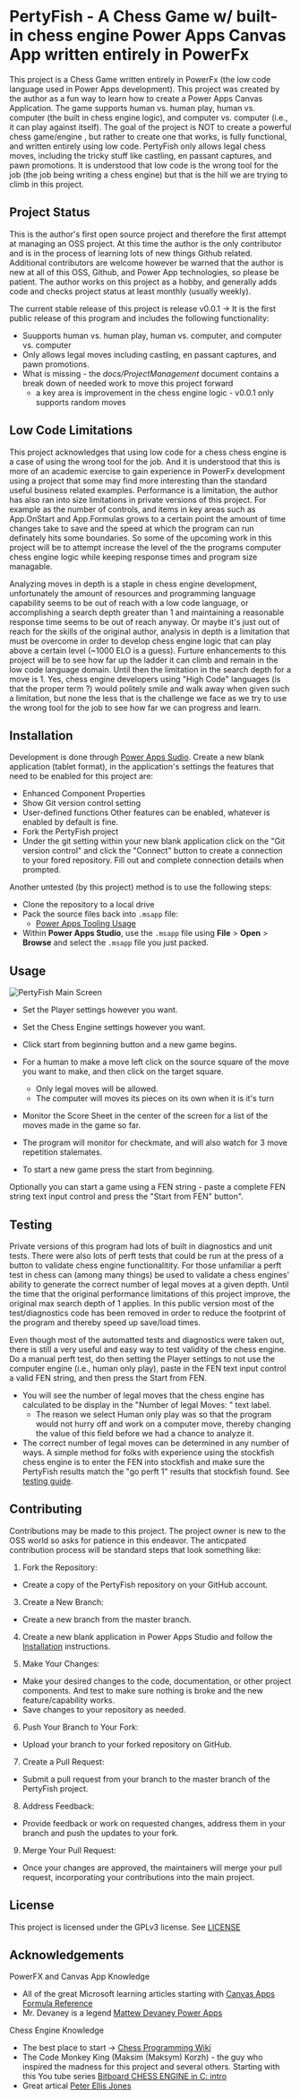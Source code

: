 # PertyFish - A Chess Game w/ built-in chess engine Power Apps Canvas App written entirely in PowerFx

This project is a Chess Game written entirely in PowerFx (the low code language used in Power Apps development). This project was created by the author as a fun way to learn how to create a Power Apps Canvas Application. The game supports human vs. human play, human vs. computer (the built in chess engine logic), and computer vs. computer (i.e., it can play against itself). The goal of the project is NOT to create a powerful chess game/engine , but rather to create one that works, is fully functional, and written entirely using low code. PertyFish only allows legal chess moves, including the tricky stuff like castling, en passant captures, and pawn promotions. It is understood that low code is the wrong tool for the job (the job being writing a chess engine) but that is the hill we are trying to climb in this project.

## Project Status

This is the author's first open source project and therefore the first attempt at managing an OSS project. At this time the author is the only contributor and is in the process of learning lots of new things Github related. Additional contributors are welcome however be warned that the author is new at all of this OSS, Github, and Power App technologies, so please be patient. The author works on this project as a hobby, and generally adds code and checks project status at least monthly (usually weekly).

The current stable release of this project is release v0.0.1 -> It is the first public release of this program and includes the following functionality:
- Suupports  human vs. human play, human vs. computer, and computer vs. computer
- Only allows legal moves including castling, en passant captures, and pawn promotions.
- What is missing - the *docs/ProjectManagement* document contains a break down of needed work to move this project forward
  - a key area is improvement in the chess engine logic - v0.0.1 only supports random moves

## Low Code Limitations

This project acknowledges that using low code for a chess chess engine is a case of using the wrong tool for the job. And it is understood that this is more of an academic exercise to gain experience in PowerFx development using a project that some may find more interesting than the standard useful business related examples. Performance is a limitation, the author has also ran into size limitations in private versions of this project. For example as the number of controls, and items in key areas such as App.OnStart and App.Formulas grows to a certain point the amount of time changes take to save and the speed at which the program can run definately hits some boundaries. So some of the upcoming work in this project will be to attempt increase the level of the the programs computer chess engine logic while keeping response times and program size managable.

Analyzing moves in depth is a staple in chess engine development, unfortunately the amount of resources and programming language capability seems to be out of reach with a low code language, or accomplishing a search depth greater than 1 and maintaining a reasonable response time seems to be out of reach anyway. Or maybe it's just out of reach for the skills of the original author, analysis in depth is a limitation that must be overcome in order to develop chess engine logic that can play above a certain level (~1000 ELO is a guess). Furture enhancements to this project will be to see how far up the ladder it can climb and remain in the low code language domain. Until then the limitation in the search depth for a move is 1. Yes, chess engine developers using "High Code" languages (is that the proper term ?) would politely smile and walk away when given such a limitation, but none the less that is the challenge we face as we try to use the wrong tool for the job to see how far we can progress and learn.


## Installation <a name="Installation"></a>

Development is done through [Power Apps Sudio](https://make.powerapps.com/). Create a new blank application (tablet format), in the application's settings the features that need to be enabled for this project are:
- Enhanced Component Properties
- Show Git version control setting
- User-defined functions
Other features can be enabled, whatever is enabled by default is fine.
- Fork the PertyFish project
- Under the git setting within your new blank application click on the "Git version control" and click the "Connect" button to create a connection to your fored repository. Fill out and complete connection details when prompted.

Another untested (by this project) method is to use the following steps:
- Clone the repository to a local drive 
- Pack the source files back into `.msapp` file:
  - [Power Apps Tooling Usage](https://github.com/microsoft/PowerApps-Language-Tooling)
- Within **Power Apps Studio**, use the `.msapp` file using **File** > **Open** > **Browse** and select the `.msapp` file you just packed.

## Usage

![PertyFish Main Screen](docs/images/PertyFish_MainScreen.png)

- Set the Player settings however you want.
- Set the Chess Engine settings however you want.
- Click start from beginning button and a new game begins.

- For a human to make a move left click on the source square of the move you want to make, and then click on the target square.
  - Only legal moves will be allowed.
  - The computer will moves its pieces on its own when it is it's turn
- Monitor the Score Sheet in the center of the screen for a list of the moves made in the game so far.
- The program will monitor for checkmate, and will also watch for 3 move repetition stalemates.
- To start a new game press the start from beginning.

Optionally you can start a game using a FEN string - paste a complete FEN string text input control and press the "Start from FEN" button".

## Testing

Private versions of this program had lots of built in diagnostics and unit tests. There were also lots of perft tests that could be run at the press of a button to validate chess engine functionalitity. For those unfamiliar a perft test in chess can (among many things) be used to validate a chess engines' ability to generate the correct number of legal moves at a given depth. Until the time that the original performance limitations of this project improve, the original max search depth of 1 applies. In this public version most of the test/diagnostics code has been removed in order to reduce the footprint of the program and thereby speed up save/load times.

Even though most of the automatted tests and diagnostics were taken out, there is still a very useful and easy way to test validity of the chess engine. Do a manual perft test, do then setting the Player settings to not use the computer engine (i.e., human only play), paste in the FEN text input control a valid FEN string, and then press the Start from FEN.
- You will see the number of legal moves that the chess engine has calculated to be display in the "Number of legal Moves: " text label.
  - The reason we select Human only play was so that the program would not hurry off and work on a computer move, thereby changing the value of this field before we had a chance to analyze it.
- The correct number of legal moves can be determined in any number of ways. A simple method for folks with experience using the stockfish chess engine is to enter the FEN into stockfish and make sure the PertyFish results match the "go perft 1" results that stockfish found. See [testing guide](docs/Testing.md).


## Contributing

Contributions may be made to this project. The project owner is new to the OSS world so asks for patience in this endeavor. The anticpated contribution process will be standard steps that look something like:

1. Fork the Repository:
  - Create a copy of the PertyFish repository on your GitHub account.
3. Create a New Branch:
  - Create a new branch from the master branch.
4. Create a new blank application in Power Apps Studio and follow the [Installation](#Installation) instructions. 

5. Make Your Changes:
  - Make your desired changes to the code, documentation, or other project components. And test to make sure nothing is broke and the new feature/capability works.
  - Save changes to your repository as needed.
6. Push Your Branch to Your Fork:
  - Upload your branch to your forked repository on GitHub.
7. Create a Pull Request:
  - Submit a pull request from your branch to the master branch of the PertyFish project.
8. Address Feedback:
  - Provide feedback or work on requested changes, address them in your branch and push the updates to your fork.
9. Merge Your Pull Request:
  - Once your changes are approved, the maintainers will merge your pull request, incorporating your contributions into the main project.



## License

This project is licensed under the GPLv3 license. See [LICENSE](LICENSE)

## Acknowledgements

PowerFX and Canvas App Knowledge
- All of the great Microsoft learning articles starting with [Canvas Apps Formula Reference](https://learn.microsoft.com/en-us/power-platform/power-fx/formula-reference-canvas-apps)
- Mr. Devaney is a legend [Mattew Devaney Power Apps](https://www.matthewdevaney.com/)

Chess Engine Knowledge
- The best place to start -> [Chess Programming Wiki](https://www.chessprogramming.org/Main_Page)
- The Code Monkey King (Maksim (Maksym) Korzh) - the guy who inspired the madness for this project and several others. Starting with this You tube series [Bitboard CHESS ENGINE in C: intro](https://www.youtube.com/watch?v=QUNP-UjujBM)
- Great artical [Peter Ellis Jones](https://peterellisjones.com/posts/generating-legal-chess-moves-efficiently/)





